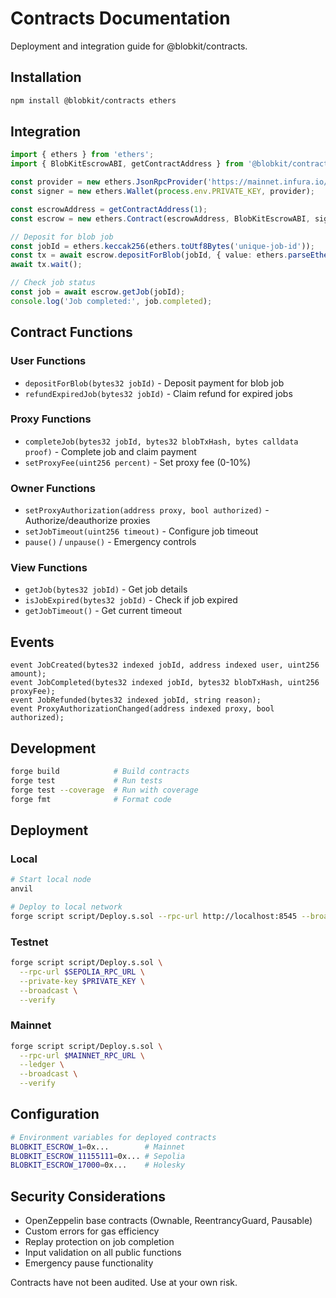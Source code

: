 # Contracts Documentation

Deployment and integration guide for @blobkit/contracts.

## Installation

```bash
npm install @blobkit/contracts ethers
```

## Integration

```typescript
import { ethers } from 'ethers';
import { BlobKitEscrowABI, getContractAddress } from '@blobkit/contracts';

const provider = new ethers.JsonRpcProvider('https://mainnet.infura.io/v3/YOUR_PROJECT_ID');
const signer = new ethers.Wallet(process.env.PRIVATE_KEY, provider);

const escrowAddress = getContractAddress(1);
const escrow = new ethers.Contract(escrowAddress, BlobKitEscrowABI, signer);

// Deposit for blob job
const jobId = ethers.keccak256(ethers.toUtf8Bytes('unique-job-id'));
const tx = await escrow.depositForBlob(jobId, { value: ethers.parseEther('0.01') });
await tx.wait();

// Check job status
const job = await escrow.getJob(jobId);
console.log('Job completed:', job.completed);
```

## Contract Functions

### User Functions

- `depositForBlob(bytes32 jobId)` - Deposit payment for blob job
- `refundExpiredJob(bytes32 jobId)` - Claim refund for expired jobs

### Proxy Functions

- `completeJob(bytes32 jobId, bytes32 blobTxHash, bytes calldata proof)` - Complete job and claim payment
- `setProxyFee(uint256 percent)` - Set proxy fee (0-10%)

### Owner Functions

- `setProxyAuthorization(address proxy, bool authorized)` - Authorize/deauthorize proxies
- `setJobTimeout(uint256 timeout)` - Configure job timeout
- `pause()` / `unpause()` - Emergency controls

### View Functions

- `getJob(bytes32 jobId)` - Get job details
- `isJobExpired(bytes32 jobId)` - Check if job expired
- `getJobTimeout()` - Get current timeout

## Events

```solidity
event JobCreated(bytes32 indexed jobId, address indexed user, uint256 amount);
event JobCompleted(bytes32 indexed jobId, bytes32 blobTxHash, uint256 proxyFee);
event JobRefunded(bytes32 indexed jobId, string reason);
event ProxyAuthorizationChanged(address indexed proxy, bool authorized);
```

## Development

```bash
forge build            # Build contracts
forge test             # Run tests
forge test --coverage  # Run with coverage
forge fmt              # Format code
```

## Deployment

### Local

```bash
# Start local node
anvil

# Deploy to local network
forge script script/Deploy.s.sol --rpc-url http://localhost:8545 --broadcast
```

### Testnet

```bash
forge script script/Deploy.s.sol \
  --rpc-url $SEPOLIA_RPC_URL \
  --private-key $PRIVATE_KEY \
  --broadcast \
  --verify
```

### Mainnet

```bash
forge script script/Deploy.s.sol \
  --rpc-url $MAINNET_RPC_URL \
  --ledger \
  --broadcast \
  --verify
```

## Configuration

```bash
# Environment variables for deployed contracts
BLOBKIT_ESCROW_1=0x...        # Mainnet
BLOBKIT_ESCROW_11155111=0x... # Sepolia
BLOBKIT_ESCROW_17000=0x...    # Holesky
```

## Security Considerations

- OpenZeppelin base contracts (Ownable, ReentrancyGuard, Pausable)
- Custom errors for gas efficiency
- Replay protection on job completion
- Input validation on all public functions
- Emergency pause functionality

Contracts have not been audited. Use at your own risk.
